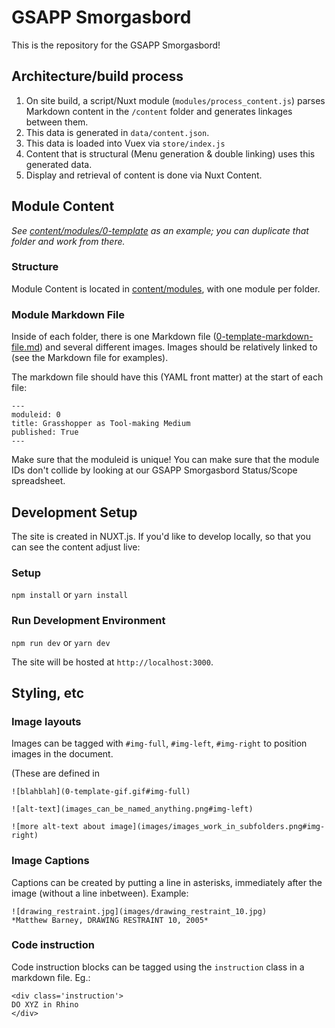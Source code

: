 # GSAPP Smorgasbord

This is the repository for the GSAPP Smorgasbord!




## Architecture/build process

1. On site build, a script/Nuxt module (`modules/process_content.js`) parses Markdown content in the `/content` folder and generates linkages between them.
2. This data is generated in `data/content.json`.
3. This data is loaded into Vuex via `store/index.js`
4. Content that is structural (Menu generation & double linking) uses this generated data. 
5. Display and retrieval of content is done via Nuxt Content.





## Module Content 

_See [content/modules/0-template](content/modules/0-template) as an example; you can duplicate that folder and work from there._

### Structure

Module Content is located in [content/modules](content/modules), with one module per folder.

### Module Markdown File

Inside of each folder, there is one Markdown file ([0-template-markdown-file.md](content/modules/0-template/0-template-markdown-file.md)) and several different images. Images should be relatively linked to (see the Markdown file for examples).

The markdown file should have this (YAML front matter) at the start of each file: 
```
---
moduleid: 0
title: Grasshopper as Tool-making Medium
published: True
---
```

Make sure that the moduleid is unique! You can make sure that the module IDs don't collide by looking at our GSAPP Smorgasbord Status/Scope spreadsheet.


## Development Setup

The site is created in NUXT.js. If you'd like to develop locally, so that you can see the content adjust live:

### Setup
`npm install` or `yarn install`

### Run Development Environment

`npm run dev` or `yarn dev`

The site will be hosted at `http://localhost:3000`.


## Styling, etc

### Image layouts

Images can be tagged with `#img-full`, `#img-left`, `#img-right` to position images in the document.

(These are defined in 

`![blahblah](0-template-gif.gif#img-full)`

`![alt-text](images_can_be_named_anything.png#img-left)`

`![more alt-text about image](images/images_work_in_subfolders.png#img-right)`

### Image Captions

Captions can be created by putting a line in asterisks, immediately after the image (without a line inbetween). Example:

```
![drawing_restraint.jpg](images/drawing_restraint_10.jpg)
*Matthew Barney, DRAWING RESTRAINT 10, 2005*
```

### Code instruction

Code instruction blocks can be tagged using the `instruction` class in a markdown file. Eg.:

```
<div class='instruction'>
DO XYZ in Rhino
</div>
```

